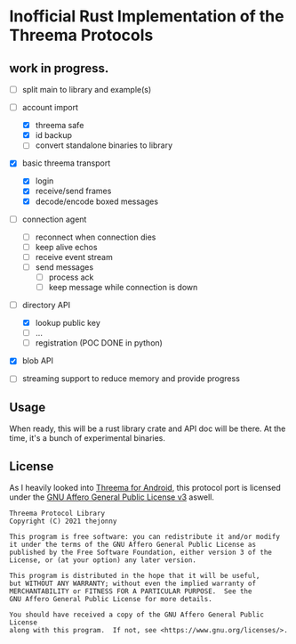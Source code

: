 # Inofficial Rust Implementation of the Threema Protocols

## work in progress.
 - [ ] split main to library and example(s)
 - [ ] account import
   - [x] threema safe
   - [x] id backup
   - [ ] convert standalone binaries to library
 - [x] basic threema transport
   - [x] login
   - [x] receive/send frames
   - [x] decode/encode boxed messages
 - [ ] connection agent
   - [ ] reconnect when connection dies
   - [ ] keep alive echos
   - [ ] receive event stream
   - [ ] send messages
     - [ ] process ack
	 - [ ] keep message while connection is down
 - [ ] directory API
   - [x] lookup public key
   - [ ] ...
   - [ ] registration (POC DONE in python)
 - [x] blob API
  - [ ] streaming support to reduce memory and provide progress


## Usage
When ready, this will be a rust library crate and API doc will be there.
At the time, it's a bunch of experimental binaries.

## License
As I heavily looked into [Threema for Android](https://github.com/threema-ch/threema-android/), this protocol port is licensed under the [GNU Affero General Public License v3](LICENSE.md) aswell.


    Threema Protocol Library
    Copyright (C) 2021 thejonny

    This program is free software: you can redistribute it and/or modify
    it under the terms of the GNU Affero General Public License as
    published by the Free Software Foundation, either version 3 of the
    License, or (at your option) any later version.

    This program is distributed in the hope that it will be useful,
    but WITHOUT ANY WARRANTY; without even the implied warranty of
    MERCHANTABILITY or FITNESS FOR A PARTICULAR PURPOSE.  See the
    GNU Affero General Public License for more details.

    You should have received a copy of the GNU Affero General Public License
    along with this program.  If not, see <https://www.gnu.org/licenses/>.
